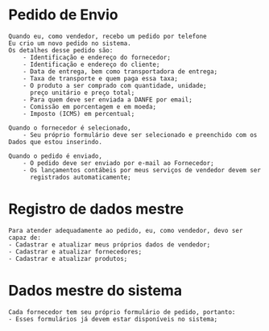 # Pedido de Envio
    Quando eu, como vendedor, recebo um pedido por telefone
    Eu crio um novo pedido no sistema.
    Os detalhes desse pedido são:
        - Identificação e endereço do fornecedor;
        - Identificação e endereço do cliente;
        - Data de entrega, bem como transportadora de entrega;
        - Taxa de transporte e quem paga essa taxa;
        - O produto a ser comprado com quantidade, unidade;
          preço unitário e preço total;
        - Para quem deve ser enviada a DANFE por email;
        - Comissão em porcentagem e em moeda;
        - Imposto (ICMS) em percentual;

    Quando o fornecedor é selecionado,
        - Seu próprio formulário deve ser selecionado e preenchido com os Dados que estou inserindo.

    Quando o pedido é enviado,
        - O pedido deve ser enviado por e-mail ao Fornecedor;
        - Os lançamentos contábeis por meus serviços de vendedor devem ser
          registrados automaticamente;

# Registro de dados mestre
    Para atender adequadamente ao pedido, eu, como vendedor, devo ser capaz de:
    - Cadastrar e atualizar meus próprios dados de vendedor;
    - Cadastrar e atualizar fornecedores;
    - Cadastrar e atualizar produtos;

# Dados mestre do sistema
    Cada fornecedor tem seu próprio formulário de pedido, portanto:
    - Esses formulários já devem estar disponíveis no sistema;